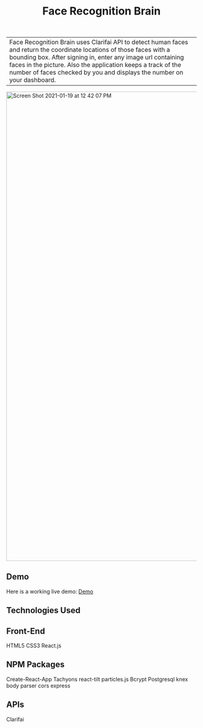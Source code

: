 <h1 align="center"> Face Recognition Brain</h1> <br>

<table>
	<tr>
		<td> Face Recognition Brain uses Clarifai API to detect   
			human faces and return the coordinate locations of those faces with a bounding box. After signing in, enter any image url containing  faces in the picture. Also the application keeps a track of the number of faces checked by you and displays the number on your dashboard.
		</td>
	</tr>
</table>

<img width="1241" alt="Screen Shot 2021-01-19 at 12 42 07 PM" src="https://user-images.githubusercontent.com/23249535/105120034-78ec8b00-5a9f-11eb-95e5-03f0d1623982.png">

## Demo

Here is a working live demo: [Demo](https://facerecognitionbrain10.herokuapp.com/)

## Technologies Used

## Front-End
HTML5
CSS3
React.js

## NPM Packages
Create-React-App
Tachyons
react-tilt
particles.js
Bcrypt
Postgresql
knex
body parser
cors
express

## APIs
Clarifai

